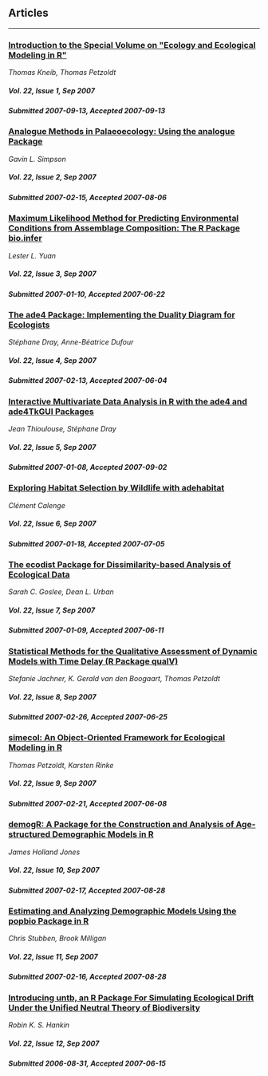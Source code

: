 ## Articles

***

### [Introduction to the Special Volume on "Ecology and Ecological Modeling in R"](/jstatsoft/v22/i01.html)

*Thomas Kneib, Thomas Petzoldt*

##### Vol. 22, Issue 1, Sep 2007

##### Submitted 2007-09-13, Accepted 2007-09-13

### [Analogue Methods in Palaeoecology: Using the analogue Package](/jstatsoft/v22/i02.html)

*Gavin L. Simpson*

##### Vol. 22, Issue 2, Sep 2007

##### Submitted 2007-02-15, Accepted 2007-08-06

### [Maximum Likelihood Method for Predicting Environmental Conditions from Assemblage Composition: The R Package bio.infer](/jstatsoft/v22/i03.html)

*Lester L. Yuan*

##### Vol. 22, Issue 3, Sep 2007

##### Submitted 2007-01-10, Accepted 2007-06-22

### [The ade4 Package: Implementing the Duality Diagram for Ecologists](/jstatsoft/v22/i04.html)

*Stéphane Dray, Anne-Béatrice Dufour*

##### Vol. 22, Issue 4, Sep 2007

##### Submitted 2007-02-13, Accepted 2007-06-04

### [Interactive Multivariate Data Analysis in R with the ade4 and ade4TkGUI Packages](/jstatsoft/v22/i05.html)

*Jean Thioulouse, Stéphane Dray*

##### Vol. 22, Issue 5, Sep 2007

##### Submitted 2007-01-08, Accepted 2007-09-02

### [Exploring Habitat Selection by Wildlife with adehabitat](/jstatsoft/v22/i06.html)

*Cl&eacute;ment Calenge*

##### Vol. 22, Issue 6, Sep 2007

##### Submitted 2007-01-18, Accepted 2007-07-05

### [The ecodist Package for Dissimilarity-based Analysis of Ecological Data](/jstatsoft/v22/i07.html)

*Sarah C. Goslee, Dean L. Urban*

##### Vol. 22, Issue 7, Sep 2007

##### Submitted 2007-01-09, Accepted 2007-06-11

### [Statistical Methods for the Qualitative Assessment of Dynamic Models with Time Delay (R Package qualV)](/jstatsoft/v22/i08.html)

*Stefanie Jachner, K.  Gerald van den Boogaart, Thomas Petzoldt*

##### Vol. 22, Issue 8, Sep 2007

##### Submitted 2007-02-26, Accepted 2007-06-25

### [simecol: An Object-Oriented Framework for Ecological Modeling in R](/jstatsoft/v22/i09.html)

*Thomas Petzoldt, Karsten Rinke*

##### Vol. 22, Issue 9, Sep 2007

##### Submitted 2007-02-21, Accepted 2007-06-08

### [demogR: A Package for the Construction and Analysis of Age-structured Demographic Models in R](/jstatsoft/v22/i10.html)

*James Holland Jones*

##### Vol. 22, Issue 10, Sep 2007

##### Submitted 2007-02-17, Accepted 2007-08-28

### [Estimating and Analyzing Demographic Models Using the popbio Package in R](/jstatsoft/v22/i11.html)

*Chris Stubben, Brook Milligan*

##### Vol. 22, Issue 11, Sep 2007

##### Submitted 2007-02-16, Accepted 2007-08-28

### [Introducing untb, an R Package For Simulating Ecological Drift Under the Unified Neutral Theory of Biodiversity](/jstatsoft/v22/i12.html)

*Robin K. S. Hankin*

##### Vol. 22, Issue 12, Sep 2007

##### Submitted 2006-08-31, Accepted 2007-06-15

